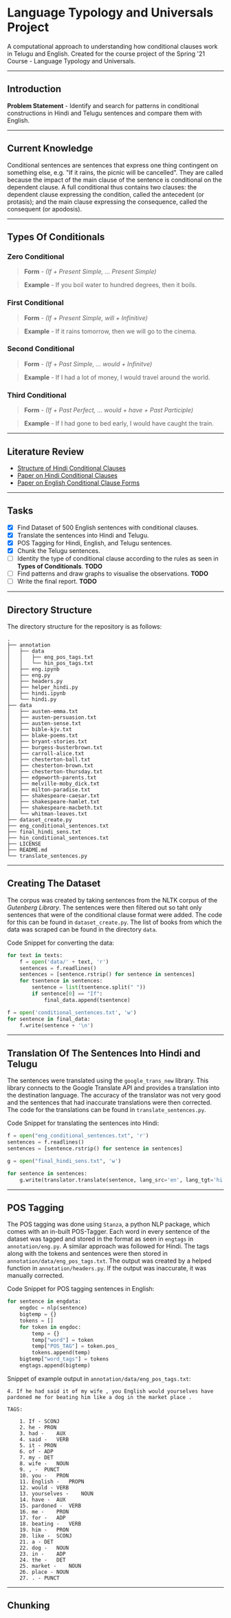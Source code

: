 # Language Typology and Universals Project

A computational approach to understanding how conditional clauses work in Telugu and English. Created for the course project of the Spring '21 Course - Language Typology and Universals.
***

## Introduction

**Problem Statement** - Identify and search for patterns in conditional constructions in Hindi and Telugu sentences and compare them with English.
***

## Current Knowledge
Conditional sentences are sentences that express one thing contingent on something else, e.g. "If it rains, the picnic will be cancelled". They are called because the impact of the main clause of the sentence is conditional on the dependent clause. A full conditional thus contains two clauses: the dependent clause expressing the condition, called the antecedent (or protasis); and the main clause expressing the consequence, called the consequent (or apodosis).
***

## Types Of Conditionals

### Zero Conditional
> **Form** - _(If + Present Simple, ... Present Simple)_

> **Example** - If you boil water to hundred degrees, then it boils.

### First Conditional
> **Form** - _(If + Present Simple, will + Infinitive)_

> **Example** - If it rains tomorrow, then we will go to the cinema.

### Second Conditional
> **Form** - _(If + Past Simple, ... would + Infinitve)_

> **Example** - If I had a lot of money, I would travel around the world.

### Third Conditional
> **Form** - _(If + Past Perfect, ... would + have + Past Participle)_

> **Example** - If I had gone to bed early, I would have caught the train.
***

## Literature Review

- [Structure of Hindi Conditional Clauses](https://hindilanguage.info/hindi-grammar/conditional-sentences/)
- [Paper on Hindi Conditional Clauses](https://hal.archives-ouvertes.fr/hal-01377532/file/Sharma-conditionals-hal.pdf)
- [Paper on English Conditional Clause Forms](https://www.sciencedirect.com/science/article/pii/0024384188900629)
***

## Tasks
- [x] Find Dataset of 500 English sentences with conditional clauses.
- [x] Translate the sentences into Hindi and Telugu.
- [x] POS Tagging for Hindi, English, and Telugu sentences.
- [x] Chunk the Telugu sentences. 
- [ ] Identity the type of conditional clause according to the rules as seen in **Types of Conditionals**. **TODO**
- [ ] Find patterns and draw graphs to visualise the observations. **TODO**
- [ ] Write the final report. **TODO**
***

## Directory Structure

The directory structure for the repository is as follows:
``` text
.
├── annotation
│   ├── data
│   │   ├── eng_pos_tags.txt
│   │   └── hin_pos_tags.txt
│   ├── eng.ipynb
│   ├── eng.py
│   ├── headers.py
│   ├── helper_hindi.py
│   ├── hindi.ipynb
│   └── hindi.py
├── data
│   ├── austen-emma.txt
│   ├── austen-persuasion.txt
│   ├── austen-sense.txt
│   ├── bible-kjv.txt
│   ├── blake-poems.txt
│   ├── bryant-stories.txt
│   ├── burgess-busterbrown.txt
│   ├── carroll-alice.txt
│   ├── chesterton-ball.txt
│   ├── chesterton-brown.txt
│   ├── chesterton-thursday.txt
│   ├── edgeworth-parents.txt
│   ├── melville-moby_dick.txt
│   ├── milton-paradise.txt
│   ├── shakespeare-caesar.txt
│   ├── shakespeare-hamlet.txt
│   ├── shakespeare-macbeth.txt
│   └── whitman-leaves.txt
├── dataset_create.py
├── eng_conditional_sentences.txt
├── final_hindi_sens.txt
├── hin_conditional_sentences.txt
├── LICENSE
├── README.md
└── translate_sentences.py
```
***

## Creating The Dataset

The corpus was created by taking sentences from the NLTK corpus of the _Gutenberg Library_. The sentences were then filtered out so taht only sentences that were of the conditional clause format were added.
The code for this can be found in `dataset_create.py`. The list of books from which the data was scraped can be found in the directory `data`.

Code Snippet for converting the data:
``` python
for text in texts:
    f = open('data/' + text, 'r')
    sentences = f.readlines()
    sentences = [sentence.rstrip() for sentence in sentences]
    for tsentence in sentences:
        sentence = list(tsentence.split(" "))
        if sentence[0] == "If":
            final_data.append(tsentence)

f = open('conditional_sentences.txt', 'w')
for sentence in final_data:
    f.write(sentence + '\n')
```
***

## Translation Of The Sentences Into Hindi and Telugu
The sentences were translated using the `google_trans_new` library. This library connects to the Google Translate API and provides a translation into the destination language. The accuracy of the translator was not very good and the sentences that had inaccurate translations were then corrected. The code for the translations can be found in `translate_sentences.py`.

Code Snippet for translating the sentences into Hindi:
``` python
f = open("eng_conditional_sentences.txt", 'r')
sentences = f.readlines()
sentences = [sentence.rstrip() for sentence in sentences]

g = open("final_hindi_sens.txt", 'w')

for sentence in sentences:
    g.write(translator.translate(sentence, lang_src='en', lang_tgt='hi') + '\n')
```
***

## POS Tagging
The POS tagging was done using `Stanza`, a python NLP package, which comes with an in-built POS-Tagger. Each word in every sentence of the dataset was tagged and stored in the format as seen in `engtags` in `annotation/eng.py`. A similar approach was followed for Hindi. The tags along with the tokens and sentences were then stored in `annotation/data/eng_pos_tags.txt`. The output was created by a helped function in `annotation/headers.py`. If the output was inaccurate, it was manually corrected.

Code Snippet for POS tagging sentences in English:
``` python
for sentence in engdata:
    engdoc = nlp(sentence)
    bigtemp = {}
    tokens = []
    for token in engdoc:
        temp = {}
        temp["word"] = token
        temp["POS_TAG"] = token.pos_
        tokens.append(temp)
    bigtemp["word_tags"] = tokens
    engtags.append(bigtemp)
```

Snippet of example output in `annotation/data/eng_pos_tags.txt`:
``` text
4. If he had said it of my wife , you English would yourselves have pardoned me for beating him like a dog in the market place .

TAGS:

	1. If -	SCONJ
	2. he -	PRON
	3. had -	AUX
	4. said -	VERB
	5. it -	PRON
	6. of -	ADP
	7. my -	DET
	8. wife -	NOUN
	9. , -	PUNCT
	10. you -	PRON
	11. English -	PROPN
	12. would -	VERB
	13. yourselves -	NOUN
	14. have -	AUX
	15. pardoned -	VERB
	16. me -	PRON
	17. for -	ADP
	18. beating -	VERB
	19. him -	PRON
	20. like -	SCONJ
	21. a -	DET
	22. dog -	NOUN
	23. in -	ADP
	24. the -	DET
	25. market -	NOUN
	26. place -	NOUN
	27. . -	PUNCT
```
***

## Chunking
